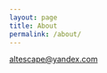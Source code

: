 ```yaml
---
layout: page
title: About
permalink: /about/
---
```


[altescape@yandex.com](mailto:altescape@yandex.com)